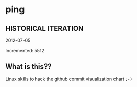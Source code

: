 # ping

## HISTORICAL ITERATION
2012-07-05

Incremented: 5512

## What is this?? 
Linux skills to hack the github commit visualization chart `;-)`
